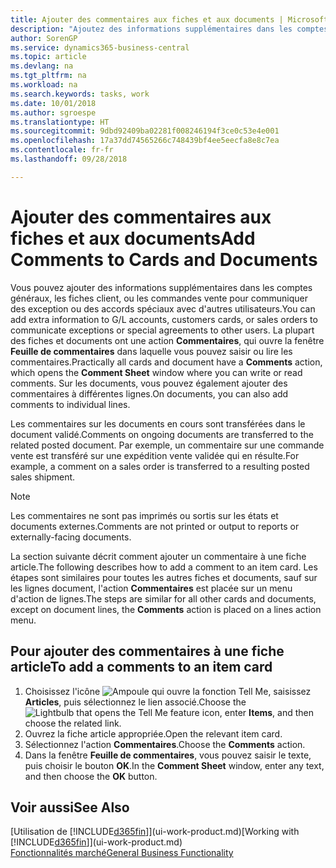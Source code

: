 ```yaml
---
title: Ajouter des commentaires aux fiches et aux documents | Microsoft Docs
description: "Ajoutez des informations supplémentaires dans les comptes, les fiches client, ou les commandes vente pour communiquer des accords, tels qu'un prix spécial ou un mode de livraison, pour d'autres utilisateurs."
author: SorenGP
ms.service: dynamics365-business-central
ms.topic: article
ms.devlang: na
ms.tgt_pltfrm: na
ms.workload: na
ms.search.keywords: tasks, work
ms.date: 10/01/2018
ms.author: sgroespe
ms.translationtype: HT
ms.sourcegitcommit: 9dbd92409ba02281f008246194f3ce0c53e4e001
ms.openlocfilehash: 17a37dd74565266c748439bf4ee5eecfa8e8c7ea
ms.contentlocale: fr-fr
ms.lasthandoff: 09/28/2018

---
```

# <a name="add-comments-to-cards-and-documents"></a><span data-ttu-id="fd0fa-103">Ajouter des commentaires aux fiches et aux documents</span><span class="sxs-lookup"><span data-stu-id="fd0fa-103">Add Comments to Cards and Documents</span></span>
<span data-ttu-id="fd0fa-104">Vous pouvez ajouter des informations supplémentaires dans les comptes généraux, les fiches client, ou les commandes vente pour communiquer des exception ou des accords spéciaux avec d'autres utilisateurs.</span><span class="sxs-lookup"><span data-stu-id="fd0fa-104">You can add extra information to G/L accounts, customers cards, or sales orders to communicate exceptions or special agreements to other users.</span></span>
<span data-ttu-id="fd0fa-105">La plupart des fiches et documents ont une action **Commentaires**, qui ouvre la fenêtre **Feuille de commentaires** dans laquelle vous pouvez saisir ou lire les commentaires.</span><span class="sxs-lookup"><span data-stu-id="fd0fa-105">Practically all cards and document have a **Comments** action, which opens the **Comment Sheet** window where you can write or read comments.</span></span> <span data-ttu-id="fd0fa-106">Sur les documents, vous pouvez également ajouter des commentaires à différentes lignes.</span><span class="sxs-lookup"><span data-stu-id="fd0fa-106">On documents, you can also add comments to individual lines.</span></span>

<span data-ttu-id="fd0fa-107">Les commentaires sur les documents en cours sont transférées dans le document validé.</span><span class="sxs-lookup"><span data-stu-id="fd0fa-107">Comments on ongoing documents are transferred to the related posted document.</span></span> <span data-ttu-id="fd0fa-108">Par exemple, un commentaire sur une commande vente est transféré sur une expédition vente validée qui en résulte.</span><span class="sxs-lookup"><span data-stu-id="fd0fa-108">For example, a comment on a sales order is transferred to a resulting posted sales shipment.</span></span>

> [!NOTE]
> <span data-ttu-id="fd0fa-109">Les commentaires ne sont pas imprimés ou sortis sur les états et documents externes.</span><span class="sxs-lookup"><span data-stu-id="fd0fa-109">Comments are not printed or output to reports or externally-facing documents.</span></span>

<span data-ttu-id="fd0fa-110">La section suivante décrit comment ajouter un commentaire à une fiche article.</span><span class="sxs-lookup"><span data-stu-id="fd0fa-110">The following describes how to add a comment to an item card.</span></span> <span data-ttu-id="fd0fa-111">Les étapes sont similaires pour toutes les autres fiches et documents, sauf sur les lignes document, l'action **Commentaires** est placée sur un menu d'action de lignes.</span><span class="sxs-lookup"><span data-stu-id="fd0fa-111">The steps are similar for all other cards and documents, except on document lines, the **Comments** action is placed on a lines action menu.</span></span>

## <a name="to-add-a-comments-to-an-item-card"></a><span data-ttu-id="fd0fa-112">Pour ajouter des commentaires à une fiche article</span><span class="sxs-lookup"><span data-stu-id="fd0fa-112">To add a comments to an item card</span></span>
1. <span data-ttu-id="fd0fa-113">Choisissez l'icône ![Ampoule qui ouvre la fonction Tell Me](media/ui-search/search_small.png "Dites-moi ce que vous voulez faire"), saisissez **Articles**, puis sélectionnez le lien associé.</span><span class="sxs-lookup"><span data-stu-id="fd0fa-113">Choose the ![Lightbulb that opens the Tell Me feature](media/ui-search/search_small.png "Tell me what you want to do") icon, enter **Items**, and then choose the related link.</span></span>
2. <span data-ttu-id="fd0fa-114">Ouvrez la fiche article appropriée.</span><span class="sxs-lookup"><span data-stu-id="fd0fa-114">Open the relevant item card.</span></span>
3. <span data-ttu-id="fd0fa-115">Sélectionnez l'action **Commentaires**.</span><span class="sxs-lookup"><span data-stu-id="fd0fa-115">Choose the **Comments** action.</span></span>
4. <span data-ttu-id="fd0fa-116">Dans la fenêtre **Feuille de commentaires**, vous pouvez saisir le texte, puis choisir le bouton **OK**.</span><span class="sxs-lookup"><span data-stu-id="fd0fa-116">In the **Comment Sheet** window, enter any text, and then choose the **OK** button.</span></span>

## <a name="see-also"></a><span data-ttu-id="fd0fa-117">Voir aussi</span><span class="sxs-lookup"><span data-stu-id="fd0fa-117">See Also</span></span>
<span data-ttu-id="fd0fa-118">[Utilisation de [!INCLUDE[d365fin](includes/d365fin_md.md)]](ui-work-product.md)</span><span class="sxs-lookup"><span data-stu-id="fd0fa-118">[Working with [!INCLUDE[d365fin](includes/d365fin_md.md)]](ui-work-product.md)</span></span>  
[<span data-ttu-id="fd0fa-119">Fonctionnalités marché</span><span class="sxs-lookup"><span data-stu-id="fd0fa-119">General Business Functionality</span></span>](ui-across-business-areas.md)

